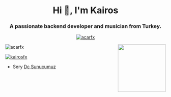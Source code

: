 <h1 align="center">Hi 👋, I'm Kairos</h1>
<h3 align="center">A passionate backend developer and musician from Turkey.</h3>
<p align="center"> <a href="https://github.com/ryo-ma/github-profile-trophy"><img src="https://github-profile-trophy.vercel.app/?username=acarfx" alt="acarfx" /></a> </p>

<img align="right" height="150" src="https://i.imgflip.com/65efzo.gif"  />
<p align="left"> <img src="https://komarev.com/ghpvc/?username=acarfx&label=Profile%20views&color=1d1f20&style=flat-square" alt="acarfx" /> </p>
<p align="left"> <a href="https://twitter.com/acarfx" target="blank"><img src="https://img.shields.io/twitter/follow/acarfx?logo=twitter&style=for-the-badge" alt="kairosfx" /></a> </p>

- Sery [Dc Sunucumuz](https://discord.gg/sery)
